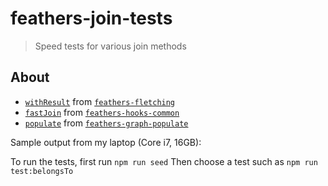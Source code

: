 # feathers-join-tests

> Speed tests for various join methods

## About

<!-- This project runs basic speed tests for various implementations of joining/populating hooks using [Feathers](http://feathersjs.com). It generates 3 in-memory services with 5000 records each and performs a depth 2 join using a given hook i.e. objects from `foos` contain objects from `bars` which contain objects from `bazzes`. Thus far the hooks tested are: -->

- [`withResult`](https://daddywarbucks.github.io/feathers-fletching/hooks.html#withresult) from [`feathers-fletching`](https://daddywarbucks.github.io/feathers-fletching/overview.html)
- [`fastJoin`](https://hooks-common.feathersjs.com/hooks.html#fastjoin) from [`feathers-hooks-common`](https://hooks-common.feathersjs.com)
- [`populate`](https://feathers-graph-populate.netlify.app/getting-started.html#register-the-populate-hook) from [`feathers-graph-populate`](https://feathers-graph-populate.netlify.app/)

Sample output from my laptop (Core i7, 16GB):

<!--
  These are skewed results from when .hooks() was adding on hooks
  rather than replacing as the author expected, thus why the results
  get longer and longer
 -->
<!-- ```sh
Testing withResult...
withResult: 11.031s
Testing fastJoin...
fastJoin: 21.610s
Testing graphPopulate...
graphPopulate: 1:23.842
``` -->

To run the tests, first run `npm run seed`
Then choose a test such as `npm run test:belongsTo`

